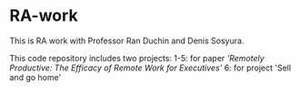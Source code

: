 # RA-work

This is RA work with Professor Ran Duchin and Denis Sosyura.

This code repository includes two projects:
1-5: for paper *'Remotely Productive: The Efficacy of Remote Work for Executives'*
6: for project 'Sell and go home'
